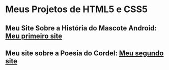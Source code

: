 <h1>Meus Projetos de HTML5 e CSS5</h1>

<h2>Meu Site Sobre a História do Mascote Android: <a href="https://alexoliveira11.github.io/html5-css3/desafios/paginas-web/pagina-web/Android.html">Meu primeiro site</a></h2>
<h2>Meu site sobre a Poesia do Cordel: <a href="https://alexoliveira11.github.io/html5-css3/desafios/paginas-web/pagina-web/Android.html">Meu segundo site</a></h2>

    

 
